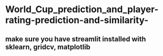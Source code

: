 # World_Cup_prediction_and_player-rating-prediction-and-similarity-
## make sure you have streamlit installed with sklearn, gridcv, matplotlib
